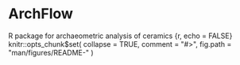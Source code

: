 # ArchFlow
 R package for archaeometric analysis of ceramics
{r, echo = FALSE}
knitr::opts_chunk$set(
  collapse = TRUE,
  comment = "#>",
  fig.path = "man/figures/README-"
)
